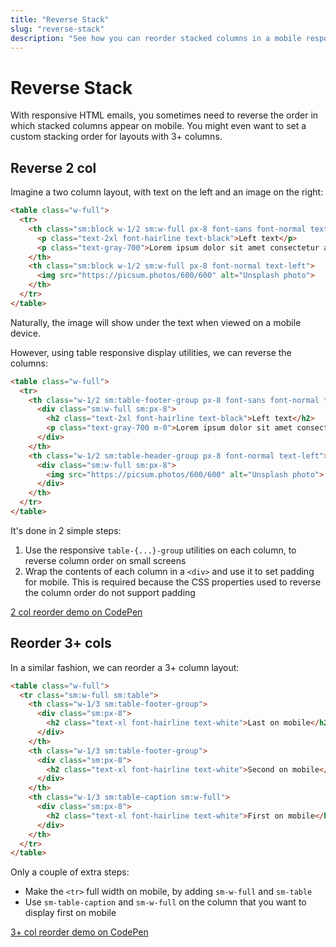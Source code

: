 ```yaml
---
title: "Reverse Stack"
slug: "reverse-stack"
description: "See how you can reorder stacked columns in a mobile responsive HTML email template with table layout CSS properties"
---
```


# Reverse Stack

With responsive HTML emails, you sometimes need to reverse the order in which stacked columns appear on mobile. You might even want to set a custom stacking order for layouts with 3+ columns.

## Reverse 2 col

Imagine a two column layout, with text on the left and an image on the right:

```html
<table class="w-full">
  <tr>
    <th class="sm:block w-1/2 sm:w-full px-8 font-sans font-normal text-left">
      <p class="text-2xl font-hairline text-black">Left text</p>
      <p class="text-gray-700">Lorem ipsum dolor sit amet consectetur adipisicing elit. Tempore aspernatur.</p>
    </th>
    <th class="sm:block w-1/2 sm:w-full px-8 font-normal text-left">
      <img src="https://picsum.photos/600/600" alt="Unsplash photo">
    </th>
  </tr>
</table>
```

Naturally, the image will show under the text when viewed on a mobile device.

However, using table responsive display utilities, we can reverse the columns:

```html
<table class="w-full">
  <tr>
    <th class="w-1/2 sm:table-footer-group px-8 font-sans font-normal text-left">
      <div class="sm:w-full sm:px-8">
        <h2 class="text-2xl font-hairline text-black">Left text</h2>
        <p class="text-gray-700 m-0">Lorem ipsum dolor sit amet consectetur adipisicing elit. Tempore aspernatur.</p>
      </div>
    </th>
    <th class="w-1/2 sm:table-header-group px-8 font-normal text-left">
      <div class="sm:w-full sm:px-8">
        <img src="https://picsum.photos/600/600" alt="Unsplash photo">
      </div>
    </th>
  </tr>
</table>
```

It's done in 2 simple steps:

1. Use the responsive `table-{...}-group` utilities on each column, to reverse column order on small screens
2. Wrap the contents of each column in a `<div>` and use it to set padding for mobile. This is required because the CSS properties used to reverse the column order do not support padding

<a href="https://codepen.io/maizzle/pen/dgpxbB?editors=1000" class="text-gradient-none rounded bg-gradient-l-ocean-light hover:bg-gradient-l-ocean-dark text-sm text-white font-bold leading-full py-3 px-12 mt-4 inline-flex" target="_blank" rel="nofollow noopener">2 col reorder demo on CodePen</a>

## Reorder 3+ cols

In a similar fashion, we can reorder a 3+ column layout:

```html
<table class="w-full">
  <tr class="sm:w-full sm:table">
    <th class="w-1/3 sm:table-footer-group">
      <div class="sm:px-8">
        <h2 class="text-xl font-hairline text-white">Last on mobile</h2>
      </div>
    </th>
    <th class="w-1/3 sm:table-footer-group">
      <div class="sm:px-8">
        <h2 class="text-xl font-hairline text-white">Second on mobile</h2>
      </div>
    </th>
    <th class="w-1/3 sm:table-caption sm:w-full">
      <div class="sm:px-8">
        <h2 class="text-xl font-hairline text-white">First on mobile</h2>
      </div>
    </th>
  </tr>
</table>
```

Only a couple of extra steps:

- Make the `<tr>` full width on mobile, by adding `sm-w-full` and `sm-table`
- Use `sm-table-caption` and `sm-w-full` on the column that you want to display first on mobile

<a href="https://codepen.io/maizzle/pen/dgpxLp?editors=1000" class="text-gradient-none rounded bg-gradient-l-ocean-light hover:bg-gradient-l-ocean-dark text-sm text-white font-bold leading-full py-3 px-12 mt-4 inline-flex" target="_blank" rel="nofollow noopener">3+ col reorder demo on CodePen</a>



